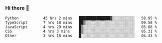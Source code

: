 ### Hi there 👋

<!--START_SECTION:waka-->

```text
Python           45 hrs 2 mins   ██████████████▓░░░░░░░░░░   58.95 %
TypeScript       7 hrs 18 mins   ██▒░░░░░░░░░░░░░░░░░░░░░░   09.58 %
JavaScript       4 hrs 29 mins   █▒░░░░░░░░░░░░░░░░░░░░░░░   05.88 %
CSS              4 hrs 3 mins    █▒░░░░░░░░░░░░░░░░░░░░░░░   05.31 %
Other            3 hrs 18 mins   █░░░░░░░░░░░░░░░░░░░░░░░░   04.33 %
```

<!--END_SECTION:waka-->

<!--
**arlenxuzj/arlenxuzj** is a ✨ _special_ ✨ repository because its `README.md` (this file) appears on your GitHub profile.

Here are some ideas to get you started:

- 🔭 I’m currently working on ...
- 🌱 I’m currently learning ...
- 👯 I’m looking to collaborate on ...
- 🤔 I’m looking for help with ...
- 💬 Ask me about ...
- 📫 How to reach me: ...
- 😄 Pronouns: ...
- ⚡ Fun fact: ...
-->
